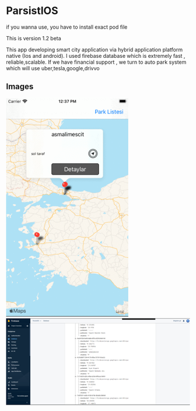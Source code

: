 # ParsistIOS 
if you wanna use, you have to install exact pod file

This is version 1.2 beta 

This app developing smart city application via hybrid application platform  native (Ios and android).
I used firebase database which is extremely fast , reliable,scalable.
If we have financial support , we turn to auto park system which will use uber,tesla,google,drivvo 

## Images

![Gif](https://github.com/erdoganabaci/ParsistIOSBeauty/blob/master/ParsistIos/map%20gif.gif?raw=true)
![Last](https://github.com/erdoganabaci/ParsistIOSBeauty/blob/master/ParsistIos/4.png?raw=true)

